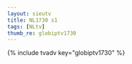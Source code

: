 ```yaml
--- 
layout: sieutv
title: NL1730 s1
tags: [NLtv]
thumb_re: globiptv1730
---
```

{% include tvadv key="globiptv1730" %} 
